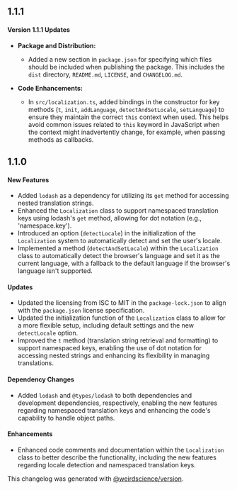 ## 1.1.1

#### Version 1.1.1 Updates

- **Package and Distribution:**

  - Added a new section in `package.json` for specifying which files should be included when publishing the package. This includes the `dist` directory, `README.md`, `LICENSE`, and `CHANGELOG.md`.

- **Code Enhancements:**
  - In `src/localization.ts`, added bindings in the constructor for key methods (`t`, `init`, `addLanguage`, `detectAndSetLocale`, `setLanguage`) to ensure they maintain the correct `this` context when used. This helps avoid common issues related to `this` keyword in JavaScript when the context might inadvertently change, for example, when passing methods as callbacks.

## 1.1.0

#### New Features

- Added `lodash` as a dependency for utilizing its `get` method for accessing nested translation strings.
- Enhanced the `Localization` class to support namespaced translation keys using lodash's `get` method, allowing for dot notation (e.g., 'namespace.key').
- Introduced an option (`detectLocale`) in the initialization of the `Localization` system to automatically detect and set the user's locale.
- Implemented a method (`detectAndSetLocale`) within the `Localization` class to automatically detect the browser's language and set it as the current language, with a fallback to the default language if the browser's language isn't supported.

#### Updates

- Updated the licensing from ISC to MIT in the `package-lock.json` to align with the `package.json` license specification.
- Updated the initialization function of the `Localization` class to allow for a more flexible setup, including default settings and the new `detectLocale` option.
- Improved the `t` method (translation string retrieval and formatting) to support namespaced keys, enabling the use of dot notation for accessing nested strings and enhancing its flexibility in managing translations.

#### Dependency Changes

- Added `lodash` and `@types/lodash` to both dependencies and development dependencies, respectively, enabling the new features regarding namespaced translation keys and enhancing the code's capability to handle object paths.

#### Enhancements

- Enhanced code comments and documentation within the `Localization` class to better describe the functionality, including the new features regarding locale detection and namespaced translation keys.

This changelog was generated with [@weirdscience/version](https://www.npmjs.com/package/@weirdscience/version).
